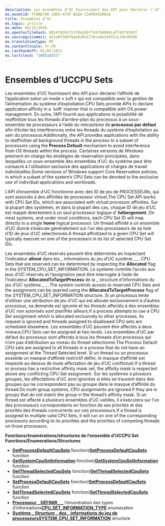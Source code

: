 ```yaml
---
description: Les ensembles d’UC fournissent des API pour déclarer l’affinité de l’application selon un mode « soft » qui est compatible avec la gestion de l’alimentation du système d’exploitation.
ms.assetid: FF8BE790-19D9-473F-B184-C54FB392D61A
title: Ensembles d’UC
ms.topic: article
ms.date: 05/31/2018
ms.openlocfilehash: 801474591751f04a5bffe570d6b8caff4974203f
ms.sourcegitcommit: 831e8f3db78ab820e1710cede244553c70e50500
ms.translationtype: MT
ms.contentlocale: fr-FR
ms.lasthandoff: 01/07/2021
ms.locfileid: "106518253"
---
```

# <a name="cpu-sets"></a><span data-ttu-id="62d3a-103">Ensembles d’UC</span><span class="sxs-lookup"><span data-stu-id="62d3a-103">CPU Sets</span></span>

<span data-ttu-id="62d3a-104">Les ensembles d’UC fournissent des API pour déclarer l’affinité de l’application selon un mode « soft » qui est compatible avec la gestion de l’alimentation du système d’exploitation.</span><span class="sxs-lookup"><span data-stu-id="62d3a-104">CPU Sets provide APIs to declare application affinity in a 'soft' manner that is compatible with OS power management.</span></span> <span data-ttu-id="62d3a-105">En outre, l’API fournit aux applications la possibilité de reaffinitize tous les threads d’arrière-plan du processus à un sous-ensemble de processeurs à l’aide du mécanisme de **processus par défaut** afin d’éviter les interférences entre les threads du système d’exploitation au sein du processus.</span><span class="sxs-lookup"><span data-stu-id="62d3a-105">Additionally, the API provides applications with the ability to reaffinitize all background threads in the process to a subset of processors using the **Process Default** mechanism to avoid interference from OS threads within the process.</span></span> <span data-ttu-id="62d3a-106">Certaines versions de Windows prennent en charge les stratégies de réservation principales, dans lesquelles un sous-ensemble des ensembles d’UC du système peut être consacré à l’utilisation exclusive des applications et charges de travail individuelles.</span><span class="sxs-lookup"><span data-stu-id="62d3a-106">Some versions of Windows support Core Reservation policies, in which a subset of the system’s CPU Sets can be devoted to the exclusive use of individual applications and workloads.</span></span>

<span data-ttu-id="62d3a-107">L’API d’ensemble d’UC fonctionne avec des ID de jeu de PROCESSEURs, qui sont associés à des affinités de processeur virtuel.</span><span class="sxs-lookup"><span data-stu-id="62d3a-107">The CPU Set API works with CPU Set IDs, which are associated with virtual processor affinities.</span></span> <span data-ttu-id="62d3a-108">Sur la plupart des systèmes, et dans la plupart des cas, chaque ID de jeu d’UC est mappé directement à un seul processeur logique d' **hébergement** .</span><span class="sxs-lookup"><span data-stu-id="62d3a-108">On most systems, and under most conditions, each CPU Set ID will map directly to a single **home** logical processor.</span></span> <span data-ttu-id="62d3a-109">Un thread affinité à un ensemble d’UC donné s’exécute généralement sur l’un des processeurs de sa liste d’ID de jeux d’UC sélectionnés.</span><span class="sxs-lookup"><span data-stu-id="62d3a-109">A thread affinitized to a given CPU Set will typically execute on one of the processors in its list of selected CPU Set IDs.</span></span>

<span data-ttu-id="62d3a-110">Les ensembles d’UC réservés peuvent être déterminés en inspectant l’indicateur **alloué** dans les \_ informations du jeu d’UC système \_ \_ .</span><span class="sxs-lookup"><span data-stu-id="62d3a-110">CPU Sets that are reserved can be determined by inspecting the **Allocated** flag in the SYSTEM\_CPU\_SET\_INFORMATION.</span></span> <span data-ttu-id="62d3a-111">Le système contrôle l’accès aux jeux d’UC réservés et l’assignation peut être interrogée à l’aide de l’indicateur **AllocatedToTargetProcess** de la \_ structure d’informations du jeu d’UC système \_ \_ .</span><span class="sxs-lookup"><span data-stu-id="62d3a-111">The system controls access to reserved CPU Sets and the assignment can be queried using the **AllocatedToTargetProcess** flag of the SYSTEM\_CPU\_SET\_INFORMATION structure.</span></span> <span data-ttu-id="62d3a-112">Si un processus tente d’utiliser une attribution de jeu d’UC qui est allouée exclusivement à d’autres processus, sa demande est ignorée et les threads affectés à des ensembles d’UC non autorisés sont planifiés ailleurs.</span><span class="sxs-lookup"><span data-stu-id="62d3a-112">If a process attempts to use a CPU Set assignment which is allocated exclusively to other processes, its request is ignored and threads assigned to disallowed CPU sets are scheduled elsewhere.</span></span> <span data-ttu-id="62d3a-113">Les ensembles d’UC peuvent être affectés à deux niveaux.</span><span class="sxs-lookup"><span data-stu-id="62d3a-113">CPU Sets can be assigned at two levels.</span></span> <span data-ttu-id="62d3a-114">Les ensembles d’UC par défaut du processus sont affectés à tous les threads d’un processus qui n’ont pas d’attribution au niveau du thread sélectionné.</span><span class="sxs-lookup"><span data-stu-id="62d3a-114">The Process Default CPU sets are assigned to all threads in a process that do not have an assignment at the Thread Selected level.</span></span> <span data-ttu-id="62d3a-115">Si un thread ou un processus possède un masque d’affinité restrictif défini, le masque d’affinité est respecté au-dessus de toute affectation de jeu d’UC conflictuel.</span><span class="sxs-lookup"><span data-stu-id="62d3a-115">If a thread or process has a restrictive affinity mask set, the affinity mask is respected above any conflicting CPU Set assignment.</span></span> <span data-ttu-id="62d3a-116">Sur les systèmes à plusieurs groupes, les affectations d’UC sont ignorées si elles se trouvent dans des groupes qui ne correspondent pas au groupe dans le masque d’affinité du thread.</span><span class="sxs-lookup"><span data-stu-id="62d3a-116">On multi-group systems, CPU assignments are ignored if they are in groups that do not match the group in the thread’s affinity mask.</span></span> <span data-ttu-id="62d3a-117">Si un thread est affecté à plusieurs ensembles d’UC valides, il s’exécutera sur l’un des processeurs correspondants en fonction de ses priorités et des priorités des threads concurrents sur ces processeurs.</span><span class="sxs-lookup"><span data-stu-id="62d3a-117">If a thread is assigned to multiple valid CPU Sets, it will run on one of the corresponding processors according to its priorities and the priorities of competing threads on those processors.</span></span>

<span data-ttu-id="62d3a-118">**Fonctions/énumérations/structures de l’ensemble d’UC**</span><span class="sxs-lookup"><span data-stu-id="62d3a-118">**CPU Set Functions/Enumerations/Structures**</span></span>

-   <span data-ttu-id="62d3a-119">[**GetProcessDefaultCpuSets**](getprocessdefaultcpusets.md) fonction)</span><span class="sxs-lookup"><span data-stu-id="62d3a-119">[**GetProcessDefaultCpuSets**](getprocessdefaultcpusets.md) function</span></span>
-   <span data-ttu-id="62d3a-120">[**GetSystemCpuSetInformation**](getsystemcpusetinformation.md) fonction)</span><span class="sxs-lookup"><span data-stu-id="62d3a-120">[**GetSystemCpuSetInformation**](getsystemcpusetinformation.md) function</span></span>
-   <span data-ttu-id="62d3a-121">[**GetThreadSelectedCpuSets**](getthreadselectedcpusets.md) fonction)</span><span class="sxs-lookup"><span data-stu-id="62d3a-121">[**GetThreadSelectedCpuSets**](getthreadselectedcpusets.md) function</span></span>
-   <span data-ttu-id="62d3a-122">[**SetProcessDefaultCpuSets**](setprocessdefaultcpusets.md) fonction)</span><span class="sxs-lookup"><span data-stu-id="62d3a-122">[**SetProcessDefaultCpuSets**](setprocessdefaultcpusets.md) function</span></span>
-   <span data-ttu-id="62d3a-123">[**SetThreadSelectedCpuSets**](setthreadselectedcpusets.md) fonction)</span><span class="sxs-lookup"><span data-stu-id="62d3a-123">[**SetThreadSelectedCpuSets**](setthreadselectedcpusets.md) function</span></span>
-   <span data-ttu-id="62d3a-124">[**Processeur \_ DÉFINIR \_ \_**](cpu-set-information-type.md) l’énumération des types d’informations</span><span class="sxs-lookup"><span data-stu-id="62d3a-124">[**CPU\_SET\_INFORMATION\_TYPE**](cpu-set-information-type.md) enumeration</span></span>
-   <span data-ttu-id="62d3a-125">[**Système \_ Structure \_ des \_ informations du jeu de processeurs**](/windows/desktop/api/winnt/ns-winnt-system_cpu_set_information)</span><span class="sxs-lookup"><span data-stu-id="62d3a-125">[**SYSTEM\_CPU\_SET\_INFORMATION**](/windows/desktop/api/winnt/ns-winnt-system_cpu_set_information) structure</span></span>

 

 



